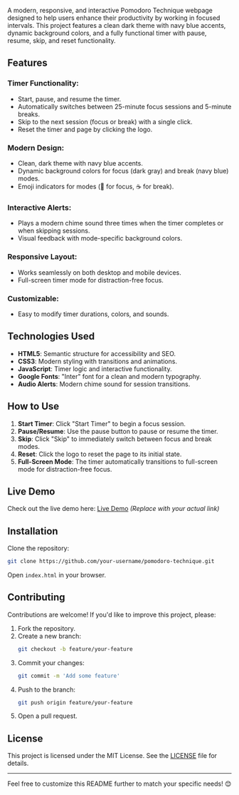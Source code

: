 

A modern, responsive, and interactive Pomodoro Technique webpage designed to help users enhance their productivity by working in focused intervals. This project features a clean dark theme with navy blue accents, dynamic background colors, and a fully functional timer with pause, resume, skip, and reset functionality.

## Features

### Timer Functionality:
- Start, pause, and resume the timer.
- Automatically switches between 25-minute focus sessions and 5-minute breaks.
- Skip to the next session (focus or break) with a single click.
- Reset the timer and page by clicking the logo.

### Modern Design:
- Clean, dark theme with navy blue accents.
- Dynamic background colors for focus (dark gray) and break (navy blue) modes.
- Emoji indicators for modes (🎯 for focus, ☕️ for break).

### Interactive Alerts:
- Plays a modern chime sound three times when the timer completes or when skipping sessions.
- Visual feedback with mode-specific background colors.

### Responsive Layout:
- Works seamlessly on both desktop and mobile devices.
- Full-screen timer mode for distraction-free focus.

### Customizable:
- Easy to modify timer durations, colors, and sounds.

## Technologies Used
- **HTML5**: Semantic structure for accessibility and SEO.
- **CSS3**: Modern styling with transitions and animations.
- **JavaScript**: Timer logic and interactive functionality.
- **Google Fonts**: "Inter" font for a clean and modern typography.
- **Audio Alerts**: Modern chime sound for session transitions.

## How to Use
1. **Start Timer**: Click "Start Timer" to begin a focus session.
2. **Pause/Resume**: Use the pause button to pause or resume the timer.
3. **Skip**: Click "Skip" to immediately switch between focus and break modes.
4. **Reset**: Click the logo to reset the page to its initial state.
5. **Full-Screen Mode**: The timer automatically transitions to full-screen mode for distraction-free focus.

## Live Demo
Check out the live demo here: [Live Demo](#) *(Replace with your actual link)*

## Installation

Clone the repository:

```bash
git clone https://github.com/your-username/pomodoro-technique.git
```

Open `index.html` in your browser.

## Contributing
Contributions are welcome! If you'd like to improve this project, please:

1. Fork the repository.
2. Create a new branch:
   ```bash
   git checkout -b feature/your-feature
   ```
3. Commit your changes:
   ```bash
   git commit -m 'Add some feature'
   ```
4. Push to the branch:
   ```bash
   git push origin feature/your-feature
   ```
5. Open a pull request.

## License
This project is licensed under the MIT License. See the [LICENSE](LICENSE) file for details.

---

Feel free to customize this README further to match your specific needs! 😊
